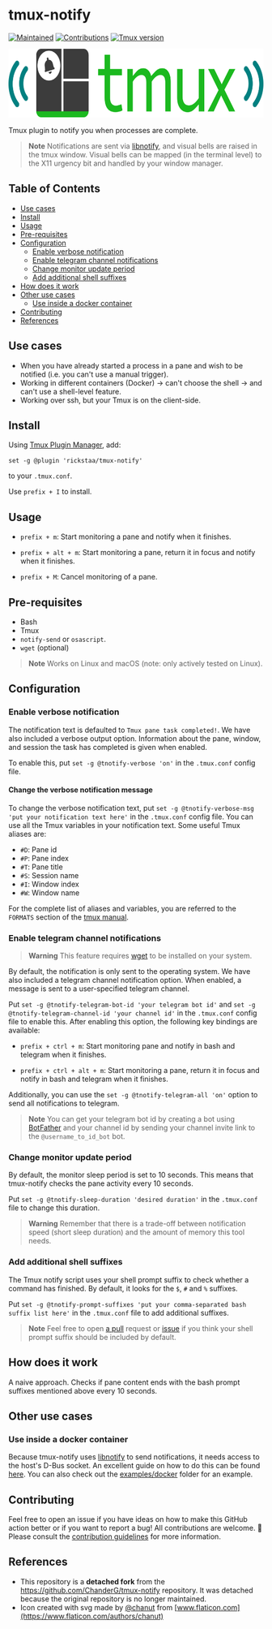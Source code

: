 # tmux-notify <!-- omit in toc -->

[![Maintained](https://img.shields.io/badge/Maintained%3F-yes-green)](https://github.com/rickstaa/tmux-notify/pulse)
[![Contributions](https://img.shields.io/badge/contributions-welcome-brightgreen.svg)](CONTRIBUTING.md)
[![Tmux version](https://img.shields.io/badge/tmux-%3D%3E1.9-blue)](https://github.com/tmux/tmux/wiki)

<a href="https://github.com/rickstaa/tmux-notify"><img src="resources/tmux-notify-logo.svg" alt="tmux notify logo" width="567" height="135"/></a>

Tmux plugin to notify you when processes are complete.

> **Note**
> Notifications are sent via [libnotify](https://gitlab.gnome.org/GNOME/libnotify), and visual bells are raised in the tmux window. Visual bells can be mapped (in the terminal level) to the X11 urgency bit and handled by your window manager.

## Table of Contents <!-- omit in toc -->

- [Use cases](#use-cases)
- [Install](#install)
- [Usage](#usage)
- [Pre-requisites](#pre-requisites)
- [Configuration](#configuration)
  - [Enable verbose notification](#enable-verbose-notification)
  - [Enable telegram channel notifications](#enable-telegram-channel-notifications)
  - [Change monitor update period](#change-monitor-update-period)
  - [Add additional shell suffixes](#add-additional-shell-suffixes)
- [How does it work](#how-does-it-work)
- [Other use cases](#other-use-cases)
  - [Use inside a docker container](#use-inside-a-docker-container)
- [Contributing](#contributing)
- [References](#references)

## Use cases

- When you have already started a process in a pane and wish to be notified (i.e. you can't use a manual trigger).
- Working in different containers (Docker) -> can't choose the shell -> and can't use a shell-level feature.
- Working over ssh, but your Tmux is on the client-side.

## Install

Using [Tmux Plugin Manager](https://github.com/tmux-plugins/tpm), add:

    set -g @plugin 'rickstaa/tmux-notify'

to your `.tmux.conf`.

Use `prefix + I` to install.

## Usage

- `prefix + m`: Start monitoring a pane and notify when it finishes.

- `prefix + alt + m`: Start monitoring a pane, return it in focus and notify when it finishes.

- `prefix + M`: Cancel monitoring of a pane.

## Pre-requisites

- Bash
- Tmux
- `notify-send` or `osascript`.
- `wget` (optional)

> **Note**
> Works on Linux and macOS (note: only actively tested on Linux).

## Configuration

### Enable verbose notification

The notification text is defaulted to `Tmux pane task completed!`. We have also included a verbose output option. Information about the pane, window, and session the task has completed is given when enabled.

To enable this, put `set -g @tnotify-verbose 'on'` in the `.tmux.conf` config file.

#### Change the verbose notification message

To change the verbose notification text, put `set -g @tnotify-verbose-msg 'put your notification text here'` in the `.tmux.conf` config file. You can use all the Tmux variables in your notification text. Some useful Tmux aliases are:

- `#D`: Pane id
- `#P`: Pane index
- `#T`: Pane title
- `#S`: Session name
- `#I`: Window index
- `#W`: Window name

For the complete list of aliases and variables, you are referred to the `FORMATS` section of the [tmux manual](http://man7.org/linux/man-pages/man1/tmux.1.html).

### Enable telegram channel notifications

> **Warning**
> This feature requires [wget](https://www.gnu.org/software/wget/) to be installed on your system.

By default, the notification is only sent to the operating system. We have also included a telegram channel notification option. When enabled, a message is sent to a user-specified telegram channel.

Put `set -g @tnotify-telegram-bot-id 'your telegram bot id'` and `set -g @tnotify-telegram-channel-id 'your channel id'` in the `.tmux.conf` config file to enable this. After enabling this option, the following key bindings are available:

- `prefix + ctrl + m`: Start monitoring pane and notify in bash and telegram when it finishes.

- `prefix + ctrl + alt + m`: Start monitoring a pane, return it in focus and notify in bash and telegram when it finishes.

Additionally, you can use the `set -g @tnotify-telegram-all 'on'` option to send all notifications to telegram. 

> **Note**
> You can get your telegram bot id by creating a bot using [BotFather](https://core.telegram.org/bots#6-botfather) and your channel id by sending your channel invite link to the `@username_to_id_bot` bot.

### Change monitor update period

By default, the monitor sleep period is set to 10 seconds. This means that tmux-notify checks the pane activity every 10 seconds.

Put `set -g @tnotify-sleep-duration 'desired duration'` in the `.tmux.conf` file to change this duration.

> **Warning**
> Remember that there is a trade-off between notification speed (short sleep duration) and the amount of memory this tool needs.

### Add additional shell suffixes

The Tmux notify script uses your shell prompt suffix to check whether a command has finished. By default, it looks for the `$`, `#` and `%` suffixes. 

Put `set -g @tnotify-prompt-suffixes 'put your comma-separated bash suffix list here'` in the `.tmux.conf` file to add additional suffixes.

> **Note**
> Feel free to open [a pull](https://github.com/rickstaa/tmux-notify/pulls) request or [issue](https://github.com/rickstaa/tmux-notify/issues) if you think your shell prompt suffix should be included by default.

## How does it work

A naive approach. Checks if pane content ends with the bash prompt suffixes mentioned above every 10 seconds.

## Other use cases

### Use inside a docker container

Because tmux-notify uses [libnotify](https://gitlab.gnome.org/GNOME/libnotify) to send notifications, it needs access to the host's D-Bus socket. An excellent guide on how to do this can be found [here](https://github.com/mviereck/x11docker/wiki/How-to-connect-container-to-DBus-from-host#dbus-user-session-daemon). You can also check out the [examples/docker](examples/docker/README.md) folder for an example.

## Contributing

Feel free to open an issue if you have ideas on how to make this GitHub action better or if you want to report a bug! All contributions are welcome. :rocket: Please consult the [contribution guidelines](CONTRIBUTING.md) for more information.

## References

- This repository is a **detached fork** from the https://github.com/ChanderG/tmux-notify repository. It was detached because the original repository is no longer maintained.
- Icon created with svg made by [@chanut](https://www.flaticon.com/authors/chanut) from [www.flaticon.com](https://www.flaticon.com/authors/chanut)
